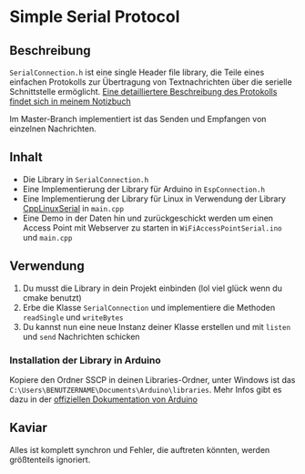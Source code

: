# Simple Serial Protocol
## Beschreibung
`SerialConnection.h` ist eine single Header file library, die Teile eines einfachen Protokolls zur Übertragung von Textnachrichten über die serielle Schnittstelle ermöglicht. [Eine detailliertere Beschreibung des Protokolls findet sich in meinem Notizbuch](https://www.notion.so/bentbent/Simples-Daten-bertragungsprotokoll-20aaba148639483981f134d8973623c3)

Im Master-Branch implementiert ist das Senden und Empfangen von einzelnen Nachrichten.

## Inhalt
- Die Library in `SerialConnection.h`
- Eine Implementierung der Library für Arduino in `EspConnection.h`
- Eine Implementierung der Library für Linux in Verwendung der Library [CppLinuxSerial](https://github.com/gbmhunter/CppLinuxSerial) in `main.cpp`
- Eine Demo in der Daten hin und zurückgeschickt werden um einen Access Point mit Webserver zu starten in `WiFiAccessPointSerial.ino` und `main.cpp`

## Verwendung
1. Du musst die Library in dein Projekt einbinden (lol viel glück wenn du cmake benutzt)
2. Erbe die Klasse `SerialConnection` und implementiere die Methoden `readSingle` und `writeBytes`
3. Du kannst nun eine neue Instanz deiner Klasse erstellen und mit `listen` und `send` Nachrichten schicken

### Installation der Library in Arduino
Kopiere den Ordner SSCP in deinen Libraries-Ordner, unter Windows ist das `C:\Users\BENUTZERNAME\Documents\Arduino\libraries`.
Mehr Infos gibt es dazu in der [offiziellen Dokumentation von Arduino](https://www.arduino.cc/en/hacking/libraries)

## Kaviar
Alles ist komplett synchron und Fehler, die auftreten könnten, werden größtenteils ignoriert.
